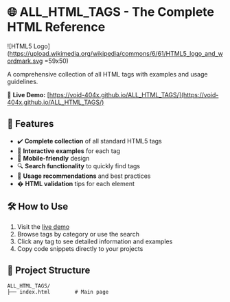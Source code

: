 # 🌐 ALL_HTML_TAGS - The Complete HTML Reference

![HTML5 Logo](https://upload.wikimedia.org/wikipedia/commons/6/61/HTML5_logo_and_wordmark.svg =59x50)

A comprehensive collection of all HTML tags with examples and usage guidelines.

🔗 **Live Demo:** [https://void-404x.github.io/ALL_HTML_TAGS/](https://void-404x.github.io/ALL_HTML_TAGS/)

## 🎨 Features

- ✔️ **Complete collection** of all standard HTML5 tags
- 🚀 **Interactive examples** for each tag
- 📱 **Mobile-friendly** design
- 🔍 **Search functionality** to quickly find tags
- 🎯 **Usage recommendations** and best practices
- � **HTML validation** tips for each element

## 🛠️ How to Use

1. Visit the [live demo](https://void-404x.github.io/ALL_HTML_TAGS/)
2. Browse tags by category or use the search
3. Click any tag to see detailed information and examples
4. Copy code snippets directly to your projects

## 📂 Project Structure

```plaintext
ALL_HTML_TAGS/
├── index.html        # Main page
